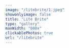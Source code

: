```yaml
---
image: "/litebrite/1.jpeg"
showonlyimage: false
title: "Lite Brite"
type: "gallery"
maxWidth: "800x"
clickablePhotos: true
url: "/litebrite"
---
```

